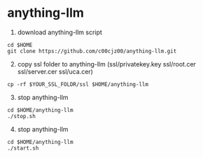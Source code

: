 # anything-llm
1. download anything-llm script
```
cd $HOME
git clone https://github.com/c00cjz00/anything-llm.git
```
2. copy ssl folder to anything-llm (ssl/privatekey.key  ssl/root.cer        ssl/server.cer      ssl/uca.cer)
```
cp -rf $YOUR_SSL_FOLDR/ssl $HOME/anything-llm
```
3. stop anything-llm
```
cd $HOME/anything-llm
./stop.sh
```
4. stop anything-llm
```
cd $HOME/anything-llm
./start.sh
```